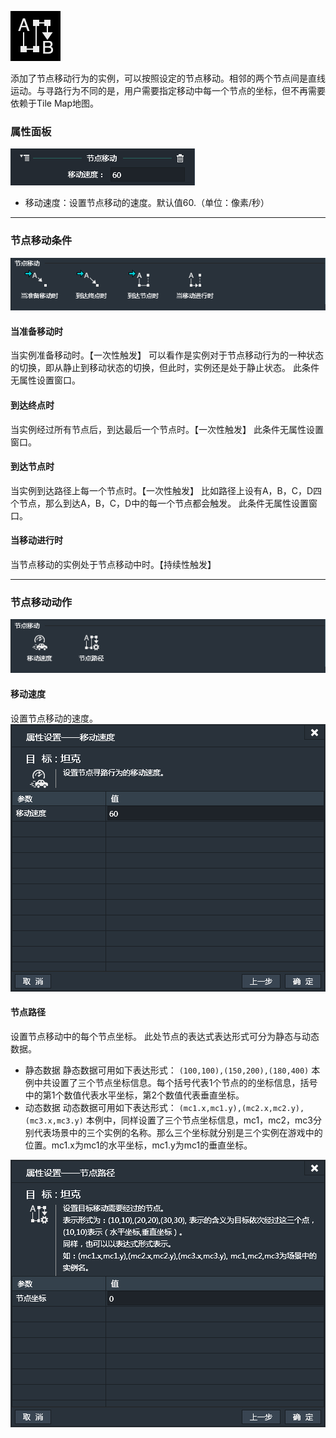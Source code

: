 ![](564d7b1eefdca.png)

添加了节点移动行为的实例，可以按照设定的节点移动。相邻的两个节点间是直线运动。与寻路行为不同的是，用户需要指定移动中每一个节点的坐标，但不再需要依赖于Tile Map地图。

### 属性面板
![](564d7b1ec7391.png)
- 移动速度：设置节点移动的速度。默认值60.（单位：像素/秒）

------------


### 节点移动条件
![](564d7b1ee344c.png)
#### 当准备移动时
当实例准备移动时。【一次性触发】
可以看作是实例对于节点移动行为的一种状态的切换，即从静止到移动状态的切换，但此时，实例还是处于静止状态。
此条件无属性设置窗口。
#### 到达终点时
当实例经过所有节点后，到达最后一个节点时。【一次性触发】
此条件无属性设置窗口。
#### 到达节点时
当实例到达路径上每一个节点时。【一次性触发】
比如路径上设有A，B，C，D四个节点，那么到达A，B，C，D中的每一个节点都会触发。
此条件无属性设置窗口。
#### 当移动进行时
当节点移动的实例处于节点移动中时。【持续性触发】

------------


### 节点移动动作
![](564d7b1e510cb.png)
#### 移动速度
设置节点移动的速度。
![](564d7b1ebe5f7.png)
#### 节点路径
设置节点移动中的每个节点坐标。
此处节点的表达式表达形式可分为静态与动态数据。
- 静态数据
静态数据可用如下表达形式：
`(100,100),(150,200),(180,400)`
本例中共设置了三个节点坐标信息。每个括号代表1个节点的的坐标信息，括号中的第1个数值代表水平坐标，第2个数值代表垂直坐标。
- 动态数据
动态数据可用如下表达形式：
`(mc1.x,mc1.y),(mc2.x,mc2.y),(mc3.x,mc3.y)`
本例中，同样设置了三个节点坐标信息，mc1，mc2，mc3分别代表场景中的三个实例的名称。那么三个坐标就分别是三个实例在游戏中的位置。mc1.x为mc1的水平坐标，mc1.y为mc1的垂直坐标。

![](564d7c4043ee1.png)

